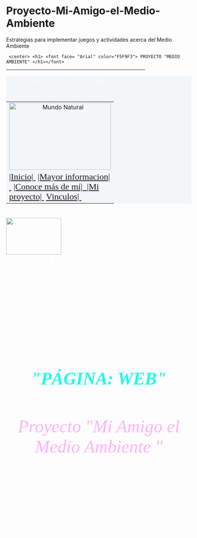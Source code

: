 # Proyecto-Mi-Amigo-el-Medio-Ambiente
Estrategias para implementar juegos y actividades acerca del Medio Ambiente
<html>
     <head>
            <title><Menú></title>
</head>
<body background="https://i.pinimg.com/originals/f2/c1/3e/f2c13e825eda018ab8e5dd3842cc509a.jpg">

     <center> <h1> <font face= "Arial" color="F5F9F3"> PROYECTO "MEDIO AMBIENTE" </h1></font>
<hr size="3" width="75%">
<table width="778"cellspacing="1" cellspadding="3" border="0" bgcolor="#F3F6F9" align="center">

<caption><font color="F5F9F3"size="5">Puedes navegar para conocer más </font></caption>
<td width="180"align="center"bgcolor"EFE21E"><img src="
https://3.bp.blogspot.com/-Eja9HhXbcI0/W3MnF5oZeJI/AAAAAAABQhc/b736pKDzRPImddmwCN58rPvr9DFNNqJ-wCLcBGAs/s1600/medioambiente.jpg" width="277" height="182" alt="Mundo Natural" border="0"></td>



<tr>
  <td> <font face="Garamond"size="5"><a href="file:///C:/Users/mary/Desktop/Pedagog%C3%ADa%20Noveno-%20Pagina/Menu.html"target"=_black">|Inicio|&nbsp;</a>
                            <a href="file:///C:/Users/mary/Desktop/Pedagog%C3%ADa%20Noveno-%20Pagina/Pagina3.html"target="_black">|Mayor informacion|&nbsp;</a>
                            <a href="file:///C:/Users/mary/Desktop/Pedagog%C3%ADa%20Noveno-%20Pagina/tabla1.html"target="_black">|Conoce más de mí|&nbsp; </a>
                            <a href="file:///C:/Users/mary/Desktop/Pedagog%C3%ADa%20Noveno-%20Pagina/Web01.html"target="_black">|Mi proyecto|&nbsp;</a>
                            <a href="file:///C:/Users/mary/Desktop/Pedagog%C3%ADa%20Noveno-%20Pagina/Vinculos.html"target="_black">Vinculos|&nbsp;</a>

</td>
</tr>


</table> <h1><img src="https://lh3.googleusercontent.com/proxy/1R-NAPx9sMHE_OmYJtG6E02j2T89sc_RltxlNxoX7JbE8DRnc6Rix6oSYib1KvqA1FK3oSWq4SJMcp-DWlnKD2r_3vJyKrJhgeXs56R9ZOqA_XBY7Dt9v4boi7GX1GvypPODAAd9Paxxv8mTAYDPkXqk-tMfFvRvaKJfAbXNc9Uv" width="150" height="100"</td>
<br> 
<font face="Tw Cen MT"color="#ffffff">INSTITUTO UNIVERSITARIO DEL ESTADO DE MÉXICO </center> </h1>

<br>
<h3> <center> <font face="Garamond" size="5" color="#ffffff"> ESCUELA PROFESIONAL DE PEDAGOGÍA </h3></center></font>
<br>
<h4> <center> <font face="Garamond"  size="5" color="#ffffff"> DISEÑO INSTRUCCIONAL CON TECNOLOGÍA </h4></center></font>
<br>
<h5> <center> <font face="Garamond" size="15" color="#1FFAED">"PÁGINA: WEB" </h5></center></font>
<br> 
<br>
<h6> <center> <font face="Garamond" size="12"color="#FFB3F7"> Proyecto "Mi Amigo el Medio Ambiente "  </h6></center></font>
<br>
<br>
<h7> <center> <font face="Garamond" size="5" color="#ffffff"> DOCENTE: GABRIEL ROJAS MORAN </h7></center></font>
<br>
<br>
<h8> <center> <font face="Garamond" size="5" color="#ffffff"> ALUMNA: MARIAM SÁNCHEZ CARRILLO </h8></center></font>
<br>
<br>
<h9> <center> <font face="Garamond" size="5" color="#ffffff"> AGOSTO, 2020. </h9></center></font>











</body>
</html>

